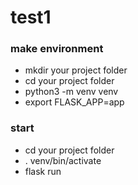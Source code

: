 # test1

### make environment
- mkdir your project folder
- cd your project folder
- python3 -m venv venv
- export FLASK_APP=app 


### start
- cd your project folder
-  . venv/bin/activate
-  flask run
